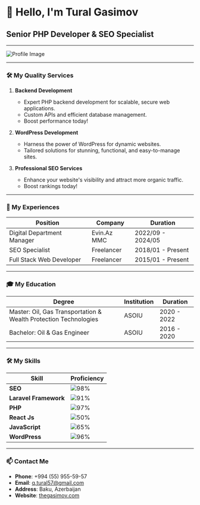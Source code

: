 # 👋 Hello, I'm Tural Gasimov

## Senior PHP Developer & SEO Specialist

---

![Profile Image](https://thegasimov.com/storage/resume/tural-qasimov.webp)

---

### 🛠️ My Quality Services

1. **Backend Development**
   - Expert PHP backend development for scalable, secure web applications.
   - Custom APIs and efficient database management.
   - Boost performance today!

2. **WordPress Development**
   - Harness the power of WordPress for dynamic websites.
   - Tailored solutions for stunning, functional, and easy-to-manage sites.

3. **Professional SEO Services**
   - Enhance your website's visibility and attract more organic traffic.
   - Boost rankings today!

---

### 💼 My Experiences

| Position                  | Company      | Duration         |
|---------------------------|--------------|------------------|
| Digital Department Manager| Evin.Az MMC  | 2022/09 - 2024/05|
| SEO Specialist            | Freelancer   | 2018/01 - Present|
| Full Stack Web Developer  | Freelancer   | 2015/01 - Present|

---

### 🎓 My Education

| Degree                                           | Institution | Duration      |
|--------------------------------------------------|-------------|---------------|
| Master: Oil, Gas Transportation & Wealth Protection Technologies | ASOIU       | 2020 - 2022  |
| Bachelor: Oil & Gas Engineer                     | ASOIU       | 2016 - 2020  |

---

### 🛠️ My Skills

| Skill             | Proficiency |
|-------------------|-------------|
| **SEO**           | ![98%](https://via.placeholder.com/50/fff/000000?text=98%) |
| **Laravel Framework** | ![91%](https://via.placeholder.com/50/fff/000000?text=91%) |
| **PHP**           | ![97%](https://via.placeholder.com/50/fff/000000?text=97%) |
| **React Js**      | ![50%](https://via.placeholder.com/50/fff/000000?text=50%) |
| **JavaScript**    | ![65%](https://via.placeholder.com/50/fff/000000?text=65%) |
| **WordPress**     | ![96%](https://via.placeholder.com/50/fff/000000?text=96%) |

---

### 📫 Contact Me

- **Phone**: +994 (55) 955-59-57
- **Email**: [q.tural57@gmail.com](mailto:q.tural57@gmail.com)
- **Address**: Baku, Azerbaijan
- **Website**: [thegasimov.com](https://thegasimov.com/)
